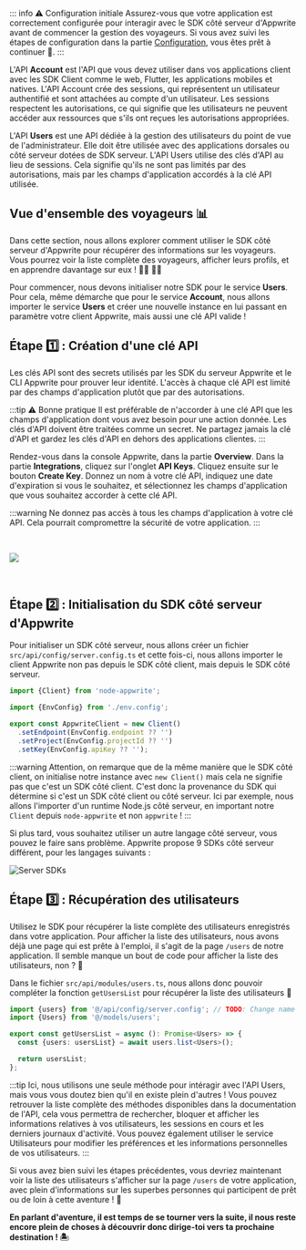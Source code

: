 <Hero
title="Gestion des voyageurs 🧭"
image="/assets/workshop/authentication/house-end.jpeg"
description="Bienvenue en haut de l'île, à l'auberge des voyageurs ! Où vous aurez un aperçu complet de tous les
voyageurs de notre aventure sur l'île. Avec le pouvoir du SDK côté serveur d'Appwrite, vous pouvez interagir avec tous
les utilisateurs, afficher leurs informations et gérer leurs comptes en un seul endroit. Explorez cette île
d'administration pour découvrir les fonctionnalités de gestion des voyageurs ! 🧭"
/>

::: info ⚠️ Configuration initiale
Assurez-vous que votre application est correctement configurée pour interagir avec le SDK côté serveur d'Appwrite avant
de commencer la gestion des voyageurs. Si vous avez suivi les étapes de configuration dans la
partie [Configuration](/workshop/configuration/appwrite-configuration), vous êtes prêt à continuer 📝.
:::

<InfoBonus title="Account vs Users">

L'API **Account** est l'API que vous devez utiliser dans vos applications client avec les SDK Client comme le web,
Flutter, les applications mobiles et natives. L'API Account crée des sessions, qui représentent un utilisateur
authentifié et sont attachées au compte d'un utilisateur. Les sessions respectent les autorisations, ce qui signifie que
les utilisateurs ne peuvent accéder aux ressources que s'ils ont reçues les autorisations appropriées.

L'API **Users** est une API dédiée à la gestion des utilisateurs du point de vue de l'administrateur. Elle doit être
utilisée avec des applications dorsales ou côté serveur dotées de SDK serveur. L'API Users utilise des clés d'API
au lieu de sessions. Cela signifie qu'ils ne sont pas limités par des autorisations, mais par les champs d'application
accordés à la clé API utilisée.

</InfoBonus>

## Vue d'ensemble des voyageurs 📊

Dans cette section, nous allons explorer comment utiliser le SDK côté serveur d'Appwrite pour récupérer des informations
sur les voyageurs. Vous pourrez voir la liste complète des voyageurs, afficher leurs profils, et en apprendre davantage
sur eux ! 🤜🏼 🤛🏼

Pour commencer, nous devons initialiser notre SDK pour le service **Users**. Pour cela, même démarche que pour le
service **Account**, nous allons importer le service **Users** et créer une nouvelle instance en lui passant en
paramètre votre client Appwrite, mais aussi une clé API valide !

## Étape 1️⃣ : Création d'une clé API

Les clés API sont des secrets utilisés par les SDK du serveur Appwrite et le CLI Appwrite pour prouver leur identité.
L'accès à chaque clé API est limité par des champs d'application plutôt que par des autorisations.

:::tip ⚠️ Bonne pratique
Il est préférable de n'accorder à une clé API que les champs d'application dont vous avez besoin pour une action donnée.
Les clés d'API doivent être traitées comme un secret. Ne partagez jamais la clé d'API et gardez les clés d'API en dehors
des applications clientes.
:::

Rendez-vous dans la console Appwrite, dans la partie **Overview**. Dans la partie **Integrations**, cliquez sur l'onglet
**API Keys**. Cliquez ensuite sur le bouton **Create Key**. Donnez un nom à votre clé API, indiquez une date
d'expiration si vous le souhaitez, et sélectionnez les champs d'application que vous souhaitez accorder à cette clé API.

:::warning
Ne donnez pas accès à tous les champs d'application à votre clé API. Cela pourrait compromettre la sécurité de votre
application.
:::

<br/>

<Image src="/assets/workshop/authentication/api-keys.png" imageAlt="Console screenshot of API key section"></Image>

<br/>

## Étape 2️⃣ : Initialisation du SDK côté serveur d'Appwrite

Pour initialiser un SDK côté serveur, nous allons créer un fichier `src/api/config/server.config.ts` et cette
fois-ci, nous allons importer le client Appwrite non pas depuis le SDK côté client, mais depuis le SDK côté serveur.

```ts
import {Client} from 'node-appwrite';

import {EnvConfig} from './env.config';

export const AppwriteClient = new Client()
  .setEndpoint(EnvConfig.endpoint ?? '')
  .setProject(EnvConfig.projectId ?? '')
  .setKey(EnvConfig.apiKey ?? '');
```

:::warning
Attention, on remarque que de la même manière que le SDK côté client, on initialise notre instance avec `new Client()`
mais cela ne signifie pas que c'est un SDK côté client. C'est donc la provenance du SDK qui détermine si c'est un SDK
côté client ou côté serveur. Ici par exemple, nous allons l'importer d'un runtime Node.js côté serveur, en important
notre `Client` depuis `node-appwrite` et non `appwrite` !
:::

<InfoBonus title="8 autres SDKs côté serveur !">

Si plus tard, vous souhaitez utiliser un autre langage côté serveur, vous pouvez le faire sans problème. Appwrite
propose 9 SDKs côté serveur différent, pour les langages suivants :

![Server SDKs](/assets/workshop/authentication/server-sdks.png)

</InfoBonus>

## Étape 3️⃣ : Récupération des utilisateurs

Utilisez le SDK pour récupérer la liste complète des utilisateurs enregistrés dans votre application. Pour afficher la
liste des utilisateurs, nous avons déjà une page qui est prête à l'emploi, il s'agit de la page `/users` de notre
application. Il semble manque un bout de code pour afficher la liste des utilisateurs, non ? 🤔

Dans le fichier `src/api/modules/users.ts`, nous allons donc pouvoir compléter la fonction `getUsersList` pour récupérer
la liste des utilisateurs 👥

<Solution>

```ts
import {users} from '@/api/config/server.config'; // TODO: Change name of the import
import {Users} from '@/models/users';

export const getUsersList = async (): Promise<Users> => {
  const {users: usersList} = await users.list<Users>();

  return usersList;
};
```

</Solution>

:::tip
Ici, nous utilisons une seule méthode pour intéragir avec l'API Users, mais vous vous doutez bien qu'il en existe plein
d'autres ! Vous pouvez retrouver la liste complète des méthodes disponibles dans la documentation de l'API, cela vous
permettra de rechercher, bloquer et afficher les informations relatives à vos utilisateurs, les sessions en cours et les
derniers journaux d'activité. Vous pouvez également utiliser le service Utilisateurs pour modifier les préférences et
les informations personnelles de vos utilisateurs.
:::

Si vous avez bien suivi les étapes précédentes, vous devriez maintenant voir la liste des utilisateurs s'afficher sur
la page `/users` de votre application, avec plein d'informations sur les superbes personnes qui participent de prêt ou
de loin à cette aventure ! 🎉

**En parlant d'aventure, il est temps de se tourner vers la suite, il nous reste encore plein de choses à découvrir donc
dirige-toi vers ta prochaine destination ! 🏝**